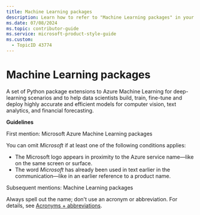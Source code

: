 ```yaml
---
title: Machine Learning packages
description: Learn how to refer to "Machine Learning packages" in your content.
ms.date: 07/08/2024
ms.topic: contributor-guide
ms.service: microsoft-product-style-guide
ms.custom:
  - TopicID 43774
---
```



# Machine Learning packages

A set of Python package extensions to Azure Machine Learning for deep-learning scenarios and to help data scientists build, train, fine-tune and deploy highly accurate and efficient models for computer vision, text analytics, and financial forecasting.

**Guidelines**

First mention: Microsoft Azure Machine Learning packages

You can omit *Microsoft* if at least one of the following conditions applies:

- The Microsoft logo appears in proximity to the Azure service name—like on the same screen or surface.
- The word *Microsoft* has already been used in text earlier in the communication—like in an earlier reference to a product name.

Subsequent mentions: Machine Learning packages

Always spell out the name; don't use an acronym or abbreviation. For details, see [Acronyms + abbreviations](~\acronyms-and-abbreviations.md).

